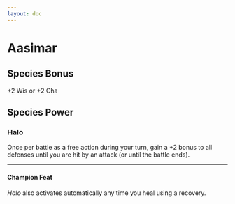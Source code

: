 ```yaml
---
layout: doc
---
```

# Aasimar

## Species Bonus

+2 Wis or +2 Cha

## Species Power

### Halo

Once per battle as a free action during your turn, gain a +2 bonus to all defenses until you are hit by an attack (or until the battle ends).

---

#### Champion Feat

_Halo_ also activates automatically any time you heal using a recovery.
